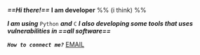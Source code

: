 ***==Hi there!==***  **I am developer** %% (i think) %%

***I am using*** `Python` ***and*** `C`
***I also developing some tools that uses vulnerabilities in ==all software==***

***`How to connect me?`*** [EMAIL](1qwentry@gmail.com)

